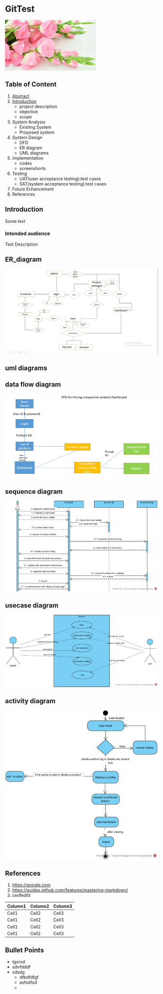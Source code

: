# GitTest

![Flower](https://github.com/asimmhd/GitTest/blob/master/images/download.jpg)

## Table of Content

1. [Abstract](#abstract)
2. [Introduction](#introduction)
    * project description
    * objective
    * scope
3. System Analysis
    * Existing System
    * Proposed system
4. System Design
   * DFD
   * ER diagram
   * UML diagrams
5. Implementation
    * codes
    * screenshorts
6. Testing
    * UAT(user acceptance testing):test cases
    * SAT(system acceptance testing):test cases
7. Future Enhancement
8. References



## Introduction
Some text

### Intended audience

Test Description
## ER_diagram
![ER-diagram](https://github.com/asimmhd/GitTest/blob/master/images/ERdiagram.png)

## uml diagrams
## data flow diagram
![dfd](https://github.com/asimmhd/GitTest/blob/master/images/dfd.PNG)
## sequence diagram
![sequence](https://github.com/asimmhd/GitTest/blob/master/images/sequence1.jpg)
## usecase diagram
![usecase](https://github.com/asimmhd/GitTest/blob/master/images/usecase1.jpg)
## activity diagram
![activity](https://github.com/asimmhd/GitTest/blob/master/images/activity1.jpg)

## References

1. https://google.com
2. https://guides.github.com/features/mastering-markdown/
3. cedfedfd

|Column1|Column2|Column3|
|---|---|---|
|Cell1|Cell2|Cell3|
|Cell1|Cell2|Cell3|
|Cell1|Cell2|Cell3|
|Cell1|Cell2|Cell3|































































## Bullet Points 

* tgsrsd
* sdvfdddf
* sdsdg
    * dfbdfdfgf
    * asfsdfsd
    * 